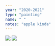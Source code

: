 ```yaml
---
year: "2020-2021"
type: "painting"
name: " "
notes: "apple kinda"
---
```


![](Paintings_Drawings2020-2021/DSCF3575.JPG)
![](Paintings_Drawings2020-2021/DSCF3576.JPG)
